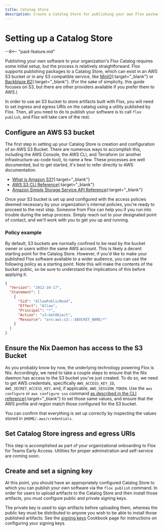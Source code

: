 ```yaml
---
title: Catalog Store
description: Create a Catalog Store for publishing your own Flox packages
---
```


# Setting up a Catalog Store

--8<-- "paid-feature.md"

Publishing your own software to your organization's Flox Catalog requires some
initial setup, but the process is relatively straightforward. Flox supports
publishing packages to a Catalog Store, which can exist in an AWS S3 bucket
or in any S3 compatible service, like [MinIO][minio-s3-compatible]{:target="\_blank"}
or [Backblaze B2][backblaze-b2-cloud-storage]{:target="\_blank"}. (For the
sake of simplicity, this guide focuses on S3, but there are other providers
available if you prefer them to AWS.)

In order to use an S3 bucket to store artifacts built with Flox, you will need
to set ingress and egress URIs on the catalog using a utility published by Flox.
Then, all you need to do to publish your software is to call `flox publish`,
and Flox will take care of the rest.

[minio-s3-compatible]: https://min.io/product/s3-compatibility
[backblaze-b2-cloud-storage]: https://www.backblaze.com/cloud-storage

## Configure an AWS S3 bucket

The first step in setting up your Catalog Store is creation and configuration of
an AWS S3 Bucket. There are numerous ways to accomplish this, including the AWS
Console, the AWS CLI, and Terraform (or another infrastructure-as-code tool),
to name a few. These processes are well documented, but to get started,
it's best to refer directly to AWS documentation.

- [What is Amazon S3?][amazon-s3]{:target="\_blank"}
- [AWS S3 CLI Reference][aws-cli-reference-s3]{:target="\_blank"}
- [Amazon Simple Storage Service API Reference][aws-s3-api-reference]{:target="\_blank"}

Once your S3 bucket is set up and configured with the access policies deemed
necessary by your organization's internal policies, you're ready to proceed to
the next step. Someone from Flox can help you if you run into trouble during
the setup process. Simply reach out to your designated point of contact,
and we'll work with you to get you up and running.

[amazon-s3]: https://docs.aws.amazon.com/AmazonS3/latest/userguide/Welcome.html
[aws-cli-reference-s3]: https://docs.aws.amazon.com/cli/latest/reference/s3/
[aws-s3-api-reference]: https://docs.aws.amazon.com/AmazonS3/latest/API/Welcome.html

### Policy example

By default, S3 buckets are normally confined to be read by the bucket owner or users within the same AWS account. This is likely a decent starting point for the Catalog Store. However, if you'd like to make your published Flox software available to a wider audience, you can use the following policy as a starting point. Note this will make the contents of the bucket public, so be sure to understand the implications of this before applying it.

```json
{
  "Version": "2012-10-17",
  "Statement": [
    {
      "Sid": "AllowPublicRead",
      "Effect": "Allow",
      "Principal": "*",
      "Action": "s3:GetObject",
      "Resource": "arn:aws:s3:::$BUCKET_NAME/*"
    }
  ]
}
```

## Ensure the Nix Daemon has access to the S3 Bucket

As you probably know by now, the underlying technology powering Flox is Nix.
Accordingly, we need to take a couple steps to ensure that the Nix daemon
has access to the S3 bucket you've just created.
To do so, we need to get AWS credentials, specifically `AWS_ACCESS_KEY_ID`, `AWS_SECRET_ACCESS_KEY`, and, if applicable, `AWS_SESSION_TOKEN`.
Use the `aws configure` or `aws configure sso` command [as described in the CLI reference][aws-cli-configure-command]{:target="\_blank"} to set those same values, and ensure that the AWS profile and region match those configured for the S3 bucket.

You can confirm that everything is set up correctly by inspecting the values stored in `$HOME/.aws/credentials`.

[aws-cli-configure-command]: https://awscli.amazonaws.com/v2/documentation/api/latest/reference/configure/index.html#configure

## Set Catalog Store ingress and egress URIs

This step is accomplished as part of your organizational onboarding to Flox for Teams Early Access. Utilities for proper adminstration and self-service are coming soon.

## Create and set a signing key

At this point, you should have an appropriately configured Catalog Store
to which you can publish your own software via the `flox publish` command.
In order for users to upload artifacts to the Catalog Store and then install those artifacts, you must configure public and private signing keys.

The private key is used to sign artifacts before uploading them, whereas the public key must be distributed to anyone you wish to be able to install those published artifacts.
See the [signing keys][signing-keys] Cookbook page for instructions on configuring your signing keys.

[signing-keys]: ./signing-keys.md
[early]: https://flox.dev/early/
